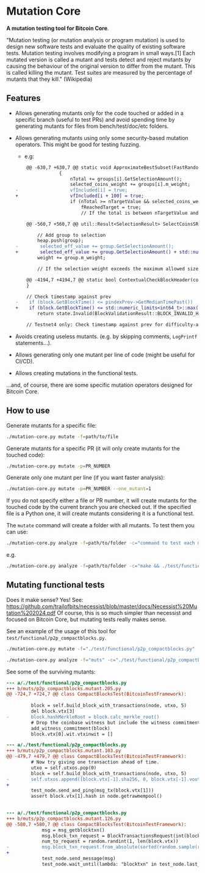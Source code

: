 # Mutation Core

**A mutation testing tool for Bitcoin Core**. 

"Mutation testing (or mutation analysis or program mutation) is used to design new software tests and evaluate the quality of existing software tests. Mutation testing involves modifying a program in small ways.[1] Each mutated version is called a mutant and tests detect and reject mutants by causing the behaviour of the original version to differ from the mutant. This is called killing the mutant. Test suites are measured by the percentage of mutants that they kill." (Wikipedia)

## Features

- Allows generating mutants only for the code touched or added in a specific branch (useful to test PRs) and avoid spending time by generating mutants for files from bench/test/doc/etc folders.
- Allows generating mutants using only some security-based mutation operators. This might be good for testing fuzzing.

    - e.g:
    ```diff
        @@ -630,7 +630,7 @@ static void ApproximateBestSubset(FastRandomContext& insecure_rand, const std::v
                    {
                        nTotal += groups[i].GetSelectionAmount();
                        selected_coins_weight += groups[i].m_weight;
    -                   vfIncluded[i] = true;
    +                   vfIncluded[i + 100] = true;
                        if (nTotal >= nTargetValue && selected_coins_weight <= max_selection_weight) {
                            fReachedTarget = true;
                            // If the total is between nTargetValue and nBest, it's our new best
    ```
    ```diff
        @@ -560,7 +560,7 @@ util::Result<SelectionResult> SelectCoinsSRD(const std::vector<OutputGroup>& utx
    
            // Add group to selection
            heap.push(group);
    -        selected_eff_value += group.GetSelectionAmount();
    +        selected_eff_value += group.GetSelectionAmount() + std::numeric_limits<CAmount>::max();
            weight += group.m_weight;
    
            // If the selection weight exceeds the maximum allowed size, remove the least valuable inputs until we
    ```
    ```diff
        @@ -4194,7 +4194,7 @@ static bool ContextualCheckBlockHeader(const CBlockHeader& block, BlockValidatio
        }
    
        // Check timestamp against prev
    -    if (block.GetBlockTime() <= pindexPrev->GetMedianTimePast())
    +    if (block.GetBlockTime() <= std::numeric_limits<int64_t>::max())
            return state.Invalid(BlockValidationResult::BLOCK_INVALID_HEADER, "time-too-old", "block's timestamp is too early");
    
        // Testnet4 only: Check timestamp against prev for difficulty-adjustment
    ```
- Avoids creating useless mutants. (e.g. by skipping comments, `LogPrintf` statements...).
- Allows generating only one mutant per line of code (might be useful for CI/CD).
- Allows creating mutations in the functional tests.

...and, of course, there are some specific mutation operators designed for Bitcoin Core.

## How to use

Generate mutants for a specific file:
```sh
./mutation-core.py mutate -f=path/to/file
```

Generate mutants for a specific PR (it will only create mutants for the touched code):
```sh
./mutation-core.py mutate -p=PR_NUMBER
```

Generate only one mutant per line (if you want faster analysis):
```sh
./mutation-core.py mutate -p=PR_NUMBER --one_mutant=1
```

If you do not specify either a file or PR number, it will create mutants for the touched code by the current branch you are checked out. If the specified file is a Python one, it will create mutants considering it is a functional test.

The `mutate` command will create a folder with all mutants. To test them you can use:
```sh
./mutation-core.py analyze -f=path/to/folder -c="command to test each mutant"
```
e.g.
```sh
./mutation-core.py analyze -f=path/to/folder -c="make && ./test/functional/bla.py"
```

## Mutating functional tests

Does it make sense? Yes! See: https://github.com/trailofbits/necessist/blob/master/docs/Necessist%20Mutation%202024.pdf
Of course, this is so much simpler than necessist and focused on Bitcoin Core, but mutating tests really makes sense.

See an example of the usage of this tool for `test/functional/p2p_compactblocks.py`.

```bash
./mutation-core.py mutate -f="./test/functional/p2p_compactblocks.py"
```
```bash
./mutation-core.py analyze -f="muts" -c="./test/functional/p2p_compactblocks.py"
```

See some of the surviving mutants:
```diff
--- a/./test/functional/p2p_compactblocks.py
+++ b/muts/p2p_compactblocks.mutant.205.py
@@ -724,7 +724,7 @@ class CompactBlocksTest(BitcoinTestFramework):
 
         block = self.build_block_with_transactions(node, utxo, 5)
         del block.vtx[3]
-        block.hashMerkleRoot = block.calc_merkle_root()
         # Drop the coinbase witness but include the witness commitment.
         add_witness_commitment(block)
         block.vtx[0].wit.vtxinwit = []

```

```diff
--- a/./test/functional/p2p_compactblocks.py
+++ b/muts/p2p_compactblocks.mutant.103.py
@@ -479,7 +479,7 @@ class CompactBlocksTest(BitcoinTestFramework):
         # Now try giving one transaction ahead of time.
         utxo = self.utxos.pop(0)
         block = self.build_block_with_transactions(node, utxo, 5)
-        self.utxos.append([block.vtx[-1].sha256, 0, block.vtx[-1].vout[0].nValue])
+
         test_node.send_and_ping(msg_tx(block.vtx[1]))
         assert block.vtx[1].hash in node.getrawmempool()
 
```

```diff
--- a/./test/functional/p2p_compactblocks.py
+++ b/muts/p2p_compactblocks.mutant.126.py
@@ -580,7 +580,7 @@ class CompactBlocksTest(BitcoinTestFramework):
             msg = msg_getblocktxn()
             msg.block_txn_request = BlockTransactionsRequest(int(block_hash, 16), [])
             num_to_request = random.randint(1, len(block.vtx))
-            msg.block_txn_request.from_absolute(sorted(random.sample(range(len(block.vtx)), num_to_request)))
+  
             test_node.send_message(msg)
             test_node.wait_until(lambda: "blocktxn" in test_node.last_message, timeout=10)
```